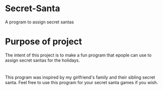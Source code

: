 # Secret-Santa
 A program to assign secret santas


 # Purpose of project
 The intent of this project is to make a fun program that epople can use to assign secret santas for the holidays. 

# 

This program was inspired by my girlfriend's family and their sibling secret santa.
Feel free to use this program for your secret santa games if you wish.

